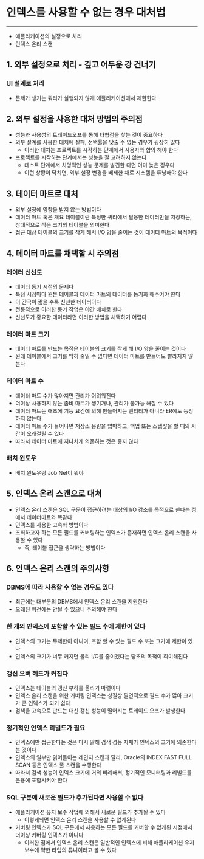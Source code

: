 # 인덱스를 사용할 수 없는 경우 대처법
---
- 애플리케이션의 설정으로 처리
- 인덱스 온리 스캔

## 1. 외부 설정으로 처리 - 깊고 어두운 강 건너기
### UI 설계로 처리
- 문제가 생기는 쿼리가 실행되지 않게 애플리케이션에서 제한한다

## 2. 외부 설정을 사용한 대처 방법의 주의점
- 성능과 사용성의 트레이드오프를 통해 타협점을 찾는 것이 중요하다
- 외부 설계를 사용한 대처에 실패, 선택률을 낮출 수 없는 경우가 굉장히 많다
	- 이러한 대처는 프로젝트를 시작하는 단계에서 사용자와 합의 해야 한다
- 프로젝트를 시작하는 단계에서는 성능을 잘 고려하지 않는다
	- 테스트 단계에서 치명적인 성능 문제를 발견한 다면 이미 늦은 경우다
	- 이런 상황이 닥치면, 외부 설정 변경을 배제한 채로 시스템을 튜닝해야 한다

## 3. 데이터 마트로 대처
- 외부 설정에 영향을 받지 않는 방법이다
- 데이터 마트 혹은 개요 테이블이란 특정한 쿼리에서 필용한 데이터만을 저장하는, 상대적으로 작은 크기의 테이블을 의미한다
- 접근 대상 테이블의 크기를 작게 해서 I/O 양을 줄이는 것이 데이터 마트의 목적이다


## 4. 데이터 마트를 채택할 시 주의점
### 데이터 신선도
- 데이터 동기 시점의 문제다
- 특정 시점마다 원본 테이블과 데이터 마트의 데이터를 동기화 해주어야 한다
- 이 간극이 짧을 수록 신선한 데이터이다
- 전통적으로 이러한 동기 작업은 야간 배치로 한다
- 신선도가 중요한 데이터라면 이러한 방법을 채택하기 어렵다

### 데이터 마트 크기
- 데이터 마트를 만드는 목적은 테이블의 크기를 작게 해 I/O 양을 줄이는 것이다
- 원래 테이블에서 크기를 딱히 줄일 수 없다면 데이터 마트를 만들어도 빨라지지 않는다

### 데이터 마트 수
- 데이터 마트 수가 많아지면 관리가 어려워진다
- 더이상 사용하지 않는 좀비 마트가 생기거나, 관리가 불가능 해질 수 있다
- 데이터 마트는 애초에 기능 요건에 의해 만들어지는 엔티티가 아니라 ER에도 등장하지 않는다
- 데이터 마트 수가 늘어나면 저장소 용량을 압박하고, 백업 또는 스탭샷을 할 때의 시간이 오래걸릴 수 있다
- 따라서 데이터 마트에 지나치게 의존하는 것은 좋지 않다

### 배치 윈도우
- 배치 윈도우랑 Job Net이 뭐야

## 5. 인덱스 온리 스캔으로 대처

- 인덱스 온리 스캔은 SQL 구문이 접근하려는 대상의 I/O 감소를 목적으로 한다는 점에서 데이터마트와 똑같다
- 인덱스를 사용한 고속화 방법이다
- 조회하고자 하는 모든 필드를 커버링하는 인덱스가 존재하면 인덱스 온리 스캔을 사용할 수 있다
	- 즉, 테이블 접근을 생략하는 방법이다

## 6. 인덱스 온리 스캔의 주의사항
### DBMS에 따라 사용할 수 없는 경우도 있다
- 최근에는 대부분의 DBMS에서 인덱스 온리 스캔을 지원한다
- 오래된 버전에는 안될 수 있으니 주의해야 한다

### 한 개의 인덱스에 포함할 수 있는 필드 수에 제한이 있다
- 인덱스의 크기는 무제한이 아니며, 포함 할 수 있는 필드 수 또는 크기에 제한이 있다
- 인덱스의 크기가 너무 커지면 물리 I/O를 줄이겠다는 당초의 목적이 희미해진다

### 갱신 오버 헤드가 커진다
- 인덱스는 테이블의 갱신 부하를 올리기 마련이다
- 인덱스 온리 스캔을 위한 커버링 인덱스는 성질상 필연적으로 필드 수가 많아 크기가 큰 인덱스가 되기 쉽다
- 검색을 고속으로 만드는 대신 갱신 성능이 떨어지는 트레이드 오프가 발생한다

### 정기적인 인덱스 리빌드가 필요
- 인덱스에만 접근한다는 것은 다시 말해 검색 성능 자체가 인덱스의 크기에 의존한다는 것이다
- 인덱스의 일부만 읽어들이는 레인지 스캔과 달리, Oracle의 INDEX FAST FULL SCAN 등은 인덱스 풀 스캔을 수행한다
- 따라서 검색 성능이 인덱스 크기에 거의 비례해서, 정기적인 모니터링과 리빌드를 운용에 포함시켜야 한다

### SQL 구분에 새로운 필드가 추가된다면 사용할 수 없다
- 애플리케이션 유지 보수 작업에 의해서 새로운 필드가 추가될 수 있다
	- 이렇게되면 인덱스 온리 스캔을 사용할 수 없게된다
- 커버링 인덱스가 SQL 구문에서 사용하는 모든 필드를 커버할 수 없게된 시점에서 더이상 커버링 인덱스가 아니다
	- 이러한 점에서 인덱스 온리 스캔은 일반적인 인덱스에 비해 애플리케이션 유지 보수에 약한 타입의 튜니이라고 볼 수 있다

